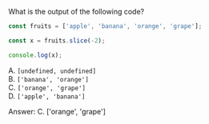 What is the output of the following code?


```js
const fruits = ['apple', 'banana', 'orange', 'grape'];

const x = fruits.slice(-2);

console.log(x); 
```

A. `[undefined, undefined]`  
B. `['banana', 'orange']`   
C. `['orange', 'grape']`    
D. `['apple', 'banana']`   

Answer: C. ['orange', 'grape']